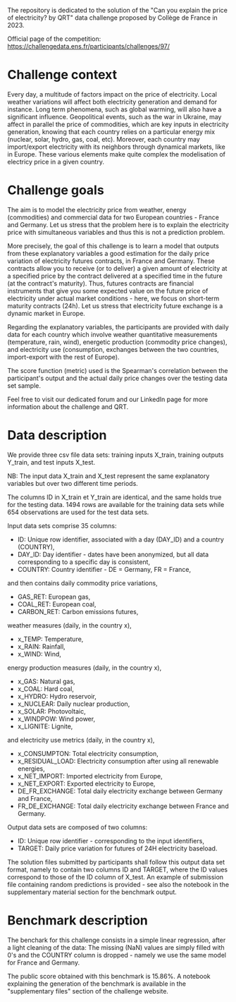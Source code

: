 The repository is dedicated to the solution of the "Can you explain the price of electricity?
by QRT" data challenge proposed by Collège de France in 2023.

Official page of the competition: https://challengedata.ens.fr/participants/challenges/97/

# Challenge context

Every day, a multitude of factors impact on the price of electricity. Local weather variations will affect both electricity generation and demand for instance. Long term phenomena, such as global warming, will also have a significant influence. Geopolitical events, such as the war in Ukraine, may affect in parallel the price of commodities, which are key inputs in electricity generation, knowing that each country relies on a particular energy mix (nuclear, solar, hydro, gas, coal, etc). Moreover, each country may import/export electricity with its neighbors through dynamical markets, like in Europe. These various elements make quite complex the modelisation of electricy price in a given country.

# Challenge goals

The aim is to model the electricity price from weather, energy (commodities) and commercial data for two European countries - France and Germany. Let us stress that the problem here is to explain the electricity price with simultaneous variables and thus this is not a prediction problem.

More precisely, the goal of this challenge is to learn a model that outputs from these explanatory variables a good estimation for the daily price variation of electricity futures contracts, in France and Germany. These contracts allow you to receive (or to deliver) a given amount of electricity at a specified price by the contract delivered at a specified time in the future (at the contract's maturity). Thus, futures contracts are financial instruments that give you some expected value on the future price of electricity under actual market conditions - here, we focus on short-term maturity contracts (24h). Let us stress that electricity future exchange is a dynamic market in Europe.

Regarding the explanatory variables, the participants are provided with daily data for each country which involve weather quantitative measurements (temperature, rain, wind), energetic production (commodity price changes), and electricity use (consumption, exchanges between the two countries, import-export with the rest of Europe).

The score function (metric) used is the Spearman's correlation between the participant's output and the actual daily price changes over the testing data set sample.

Feel free to visit our dedicated forum and our LinkedIn page for more information about the challenge and QRT.

# Data description

We provide three csv file data sets: training inputs X_train, training outputs Y_train, and test inputs X_test.

NB: The input data X_train and X_test represent the same explanatory variables but over two different time periods.

The columns ID in X_train et Y_train are identical, and the same holds true for the testing data. 1494 rows are available for the training data sets while 654 observations are used for the test data sets.

Input data sets comprise 35 columns:

* ID: Unique row identifier, associated with a day (DAY_ID) and a country (COUNTRY),
* DAY_ID: Day identifier - dates have been anonymized, but all data corresponding to a specific day is consistent,
* COUNTRY: Country identifier - DE = Germany, FR = France,

and then contains daily commodity price variations,

* GAS_RET: European gas,
* COAL_RET: European coal,
* CARBON_RET: Carbon emissions futures,

weather measures (daily, in the country x),

* x_TEMP: Temperature,
* x_RAIN: Rainfall,
* x_WIND: Wind,

energy production measures (daily, in the country x),

* x_GAS: Natural gas,
* x_COAL: Hard coal,
* x_HYDRO: Hydro reservoir,
* x_NUCLEAR: Daily nuclear production,
* x_SOLAR: Photovoltaic,
* x_WINDPOW: Wind power,
* x_LIGNITE: Lignite,

and electricity use metrics (daily, in the country x),

* x_CONSUMPTON: Total electricity consumption,
* x_RESIDUAL_LOAD: Electricity consumption after using all renewable energies,
* x_NET_IMPORT: Imported electricity from Europe,
* x_NET_EXPORT: Exported electricity to Europe,
* DE_FR_EXCHANGE: Total daily electricity exchange between Germany and France,
* FR_DE_EXCHANGE: Total daily electricity exchange between France and Germany.

Output data sets are composed of two columns:

* ID: Unique row identifier - corresponding to the input identifiers,
* TARGET: Daily price variation for futures of 24H electricity baseload.

The solution files submitted by participants shall follow this output data set format, namely to contain two columns ID and TARGET, where the ID values correspond to those of the ID column of X_test. An example of submission file containing random predictions is provided - see also the notebook in the supplementary material section for the benchmark output.

# Benchmark description

The benchark for this challenge consists in a simple linear regression, after a light cleaning of the data: The missing (NaN) values are simply filled with 0's and the COUNTRY column is dropped - namely we use the same model for France and Germany.

The public score obtained with this benchmark is 15.86%. A notebook explaining the generation of the benchmark is available in the "supplementary files" section of the challenge website.